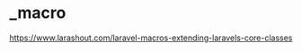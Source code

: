 # _macro

<!-- Contenuto migrato da _docs/_macro.txt -->

https://www.larashout.com/laravel-macros-extending-laravels-core-classes

